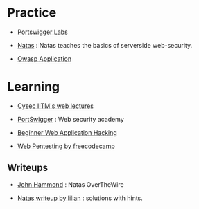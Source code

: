 # Practice

- [Portswigger Labs](https://portswigger.net/web-security/all-labs)

- [Natas](https://overthewire.org/wargames/natas/) : Natas teaches the basics of serverside web-security.

- [Owasp Application](https://github.com/juice-shop/juice-shop)

# Learning

- [Cysec IITM's web lectures](https://youtube.com/playlist?list=PLVRjFGMO1MSjBRhoFP96N3EHhaGlr7BiR&si=45FXtUx06_ERGnuy)

- [PortSwigger](https://portswigger.net/web-security) : Web security academy

- [Beginner Web Application Hacking](https://www.youtube.com/watch?v=24fHLWXGS-M)

- [Web Pentesting by freecodecamp](https://www.youtube.com/watch?v=2_lswM1S264)

## Writeups

- [John Hammond](https://www.youtube.com/playlist?list=PL1H1sBF1VAKWM3wMCn6H5Ql6OrgIivt2V) : Natas OverTheWire

- [Natas writeup by lilian](https://onestepcode.com/no-solution-natas-guide-overthewire/) : solutions with hints.
